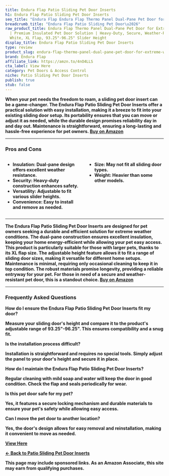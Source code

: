 ```yaml
---
title: Endura Flap Patio Sliding Pet Door Inserts
h1: Endura Flap Patio Sliding Pet Door Inserts
seo_title: "Endura Flap Endura Flap Thermo Panel Dual-Pane Pet Door for\u2026"
breadcrumb_title: "Endura Flap Patio Sliding Pet Door\u2026"
raw_product_title: Endura Flap Thermo Panel Dual-Pane Pet Door for Extreme Weather
  | Premium Insulated Pet Door Solution | Heavy-Duty, Secure, Weather-Resistant |
  White, XL Flap, 93.25"-96.25" Slider Height
display_title: Endura Flap Patio Sliding Pet Door Inserts
type: review
product_slug: endura-flap-thermo-panel-dual-pane-pet-door-for-extreme-weather-premium-6bf78927
brand: Endura Flap
affiliate_link: https://amzn.to/4nO4LLS
cta_label: View Here
category: Pet Doors & Access Control
niche: Patio Sliding Pet Door Inserts
publish: true
stub: false
---
```


<div id="intro" class="full-width">
  <p><strong>When your pet needs the freedom to roam, a sliding pet door insert can be a game-changer. The Endura Flap Patio Sliding Pet Door Inserts offer a practical solution with easy installation, making it a breeze to fit into your existing sliding door setup. Its portability ensures that you can move or adjust it as needed, while the durable design promises reliability day in and day out. Maintenance is straightforward, ensuring a long-lasting and hassle-free experience for pet owners. <a href="https://amzn.to/4nO4LLS" rel="nofollow sponsored noopener" target="_blank"><strong>Buy on Amazon</strong></a></p>
</div>

<hr />
<h3 id="pros-cons">Pros and Cons</h3>
<div class="pc-grid" style="display:grid;grid-template-columns:1fr 1fr;gap:16px;">
  <ul>
    <li><strong>Insulation:</strong> Dual-pane design offers excellent weather resistance.</li>
    <li><strong>Security:</strong> Heavy-duty construction enhances safety.</li>
    <li><strong>Versatility:</strong> Adjustable to fit various slider heights.</li>
    <li><strong>Convenience:</strong> Easy to install and remove as needed.</li>
  </ul>
  <ul>
    <li><strong>Size:</strong> May not fit all sliding door types.</li>
    <li><strong>Weight:</strong> Heavier than some other models.</li>
  </ul>
</div>
<hr />

<div class="full-width">
  <p>The Endura Flap Patio Sliding Pet Door Inserts are designed for pet owners seeking a durable and efficient solution for extreme weather conditions. The dual-pane construction ensures excellent insulation, keeping your home energy-efficient while allowing your pet easy access. This product is particularly suitable for those with larger pets, thanks to its XL flap size. The adjustable height feature allows it to fit a range of sliding door sizes, making it versatile for different home setups. Maintenance is minimal, requiring only occasional cleaning to keep it in top condition. The robust materials promise longevity, providing a reliable entryway for your pet. For those in need of a secure and weather-resistant pet door, this is a standout choice. <a href="https://amzn.to/4nO4LLS" rel="nofollow sponsored noopener" target="_blank"><strong>Buy on Amazon</strong></a></p>
</div>

<hr />
<h3 id="faqs">Frequently Asked Questions</h3>

<p><strong>How do I ensure the Endura Flap Patio Sliding Pet Door Inserts fit my door?</strong></p>
<p>Measure your sliding door's height and compare it to the product's adjustable range of 93.25"-96.25". This ensures compatibility and a snug fit.</p>

<p><strong>Is the installation process difficult?</strong></p>
<p>Installation is straightforward and requires no special tools. Simply adjust the panel to your door's height and secure it in place.</p>

<p><strong>How do I maintain the Endura Flap Patio Sliding Pet Door Inserts?</strong></p>
<p>Regular cleaning with mild soap and water will keep the door in good condition. Check the flap and seals periodically for wear.</p>

<p><strong>Is this pet door safe for my pet?</strong></p>
<p>Yes, it features a secure locking mechanism and durable materials to ensure your pet's safety while allowing easy access.</p>

<p><strong>Can I move the pet door to another location?</strong></p>
<p>Yes, the door's design allows for easy removal and reinstallation, making it convenient to move as needed.</p>
<p><a class="btn" href="https://amzn.to/4nO4LLS" target="_blank" rel="nofollow sponsored noopener">View Here</a></p>
<p><a href="/roundups/pet-doors-access-control/patio-sliding-pet-door-inserts/">← Back to Patio Sliding Pet Door Inserts</a></p>
<aside class="disclosure">This page may include sponsored links. As an Amazon Associate, this site may earn from qualifying purchases.</aside>
